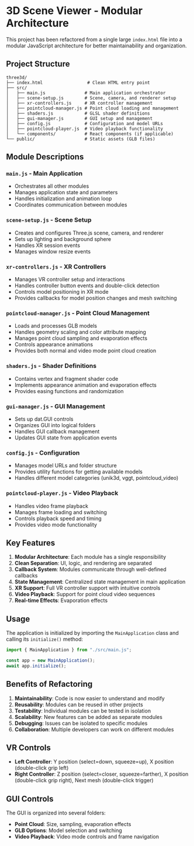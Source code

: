 # 3D Scene Viewer - Modular Architecture

This project has been refactored from a single large `index.html` file into a modular JavaScript architecture for better maintainability and organization.

## Project Structure

```
three3d/
├── index.html                 # Clean HTML entry point
├── src/
│   ├── main.js               # Main application orchestrator
│   ├── scene-setup.js        # Scene, camera, and renderer setup
│   ├── xr-controllers.js     # XR controller management
│   ├── pointcloud-manager.js # Point cloud loading and management
│   ├── shaders.js            # GLSL shader definitions
│   ├── gui-manager.js        # GUI setup and management
│   ├── config.js             # Configuration and model URLs
│   ├── pointcloud-player.js  # Video playback functionality
│   └── components/           # React components (if applicable)
└── public/                   # Static assets (GLB files)
```

## Module Descriptions

### `main.js` - Main Application
- Orchestrates all other modules
- Manages application state and parameters
- Handles initialization and animation loop
- Coordinates communication between modules

### `scene-setup.js` - Scene Setup
- Creates and configures Three.js scene, camera, and renderer
- Sets up lighting and background sphere
- Handles XR session events
- Manages window resize events

### `xr-controllers.js` - XR Controllers
- Manages VR controller setup and interactions
- Handles controller button events and double-click detection
- Controls model positioning in XR mode
- Provides callbacks for model position changes and mesh switching

### `pointcloud-manager.js` - Point Cloud Management
- Loads and processes GLB models
- Handles geometry scaling and color attribute mapping
- Manages point cloud sampling and evaporation effects
- Controls appearance animations
- Provides both normal and video mode point cloud creation

### `shaders.js` - Shader Definitions
- Contains vertex and fragment shader code
- Implements appearance animation and evaporation effects
- Provides easing functions and randomization

### `gui-manager.js` - GUI Management
- Sets up dat.GUI controls
- Organizes GUI into logical folders
- Handles GUI callback management
- Updates GUI state from application events

### `config.js` - Configuration
- Manages model URLs and folder structure
- Provides utility functions for getting available models
- Handles different model categories (unik3d, vggt, pointcloud_video)

### `pointcloud-player.js` - Video Playback
- Handles video frame playback
- Manages frame loading and switching
- Controls playback speed and timing
- Provides video mode functionality

## Key Features

1. **Modular Architecture**: Each module has a single responsibility
2. **Clean Separation**: UI, logic, and rendering are separated
3. **Callback System**: Modules communicate through well-defined callbacks
4. **State Management**: Centralized state management in main application
5. **XR Support**: Full VR controller support with intuitive controls
6. **Video Playback**: Support for point cloud video sequences
7. **Real-time Effects**: Evaporation effects

## Usage

The application is initialized by importing the `MainApplication` class and calling its `initialize()` method:

```javascript
import { MainApplication } from "./src/main.js";

const app = new MainApplication();
await app.initialize();
```

## Benefits of Refactoring

1. **Maintainability**: Code is now easier to understand and modify
2. **Reusability**: Modules can be reused in other projects
3. **Testability**: Individual modules can be tested in isolation
4. **Scalability**: New features can be added as separate modules
5. **Debugging**: Issues can be isolated to specific modules
6. **Collaboration**: Multiple developers can work on different modules

## VR Controls

- **Left Controller**: Y position (select=down, squeeze=up), X position (double-click grip left)
- **Right Controller**: Z position (select=closer, squeeze=farther), X position (double-click grip right), Next mesh (double-click trigger)

## GUI Controls

The GUI is organized into several folders:
- **Point Cloud**: Size, sampling, evaporation effects
- **GLB Options**: Model selection and switching
- **Video Playback**: Video mode controls and frame navigation
